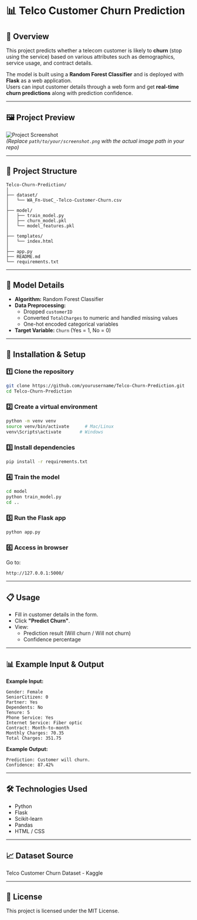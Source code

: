# 📊 Telco Customer Churn Prediction

## 📌 Overview
This project predicts whether a telecom customer is likely to **churn** (stop using the service) based on various attributes such as demographics, service usage, and contract details.

The model is built using a **Random Forest Classifier** and is deployed with **Flask** as a web application.  
Users can input customer details through a web form and get **real-time churn predictions** along with prediction confidence.

---

## 🖼 Project Preview
![Project Screenshot](path/to/your/screenshot.png)  
*(Replace `path/to/your/screenshot.png` with the actual image path in your repo)*

---

## 📂 Project Structure
```
Telco-Churn-Prediction/
│
├── dataset/
│   └── WA_Fn-UseC_-Telco-Customer-Churn.csv
│
├── model/
│   ├── train_model.py
│   ├── churn_model.pkl
│   └── model_features.pkl
│
├── templates/
│   └── index.html
│
├── app.py
├── README.md
└── requirements.txt
```

---

## 🧠 Model Details
- **Algorithm:** Random Forest Classifier
- **Data Preprocessing:**
  - Dropped `customerID`
  - Converted `TotalCharges` to numeric and handled missing values
  - One-hot encoded categorical variables
- **Target Variable:** `Churn` (Yes = 1, No = 0)

---

## 🚀 Installation & Setup

### 1️⃣ Clone the repository
```bash
git clone https://github.com/yourusername/Telco-Churn-Prediction.git
cd Telco-Churn-Prediction
```

### 2️⃣ Create a virtual environment
```bash
python -m venv venv
source venv/bin/activate      # Mac/Linux
venv\Scripts\activate       # Windows
```

### 3️⃣ Install dependencies
```bash
pip install -r requirements.txt
```

### 4️⃣ Train the model
```bash
cd model
python train_model.py
cd ..
```

### 5️⃣ Run the Flask app
```bash
python app.py
```

### 6️⃣ Access in browser
Go to:
```
http://127.0.0.1:5000/
```

---

## 📋 Usage
- Fill in customer details in the form.
- Click **"Predict Churn"**.
- View:
  - Prediction result (Will churn / Will not churn)
  - Confidence percentage

---

## 📊 Example Input & Output

**Example Input:**
```
Gender: Female
SeniorCitizen: 0
Partner: Yes
Dependents: No
Tenure: 5
Phone Service: Yes
Internet Service: Fiber optic
Contract: Month-to-month
Monthly Charges: 70.35
Total Charges: 351.75
```

**Example Output:**
```
Prediction: Customer will churn.
Confidence: 87.42%
```

---

## 🛠 Technologies Used
- Python
- Flask
- Scikit-learn
- Pandas
- HTML / CSS

---

## 📈 Dataset Source
Telco Customer Churn Dataset - Kaggle

---

## 📜 License
This project is licensed under the MIT License.
